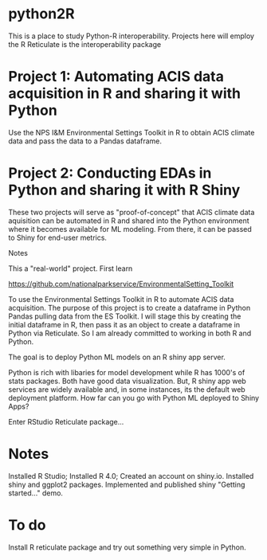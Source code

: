 # python2R
This is a place to study Python-R interoperability. Projects here will employ the R Reticulate is the interoperability package

# Project 1: Automating ACIS data acquisition in R and sharing it with Python

 Use the NPS I&M Environmental Settings Toolkit in R to obtain ACIS climate data and pass the data to a Pandas dataframe.

# Project 2: Conducting EDAs in Python and sharing it with R Shiny

These two projects will serve as "proof-of-concept" that ACIS climate data aquisition can be automated in R and shared into the Python environment where it becomes available for ML modeling. From there, it can be passed to Shiny for end-user metrics.


Notes

This a "real-world" project. First learn

https://github.com/nationalparkservice/EnvironmentalSetting_Toolkit

To use the Environmental Settings Toolkit in R to automate ACIS data acquisition.  The purpose of this project is to create a dataframe in Python Pandas pulling data from the ES Toolkit. I will stage this by creating the initial dataframe in R, then pass it as an object to create a dataframe in Python via Reticulate.    So I am already committed to working in both R and Python.


The goal is to deploy Python ML models on an R shiny app server. 

Python is rich with libaries for model development while R has 1000's of stats packages. Both have good data visualization. 
But, R shiny app web services are widely available and, in some instances, its the default web deployment platform.
How far can you go with Python ML deployed to Shiny Apps?

Enter RStudio Reticulate package...


# Notes

Installed R Studio; Installed R 4.0; Created an account on shiny.io. Installed shiny and ggplot2 packages. Implemented and published 
shiny "Getting started..." demo.

# To do

Install R reticulate package and try out something very simple in Python.


